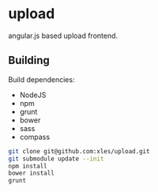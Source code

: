 upload
======

angular.js based upload frontend.

Building
--------

Build dependencies:
* NodeJS
* npm
* grunt
* bower
* sass
* compass

```sh
git clone git@github.com:xles/upload.git
git submodule update --init
npm install
bower install
grunt
```